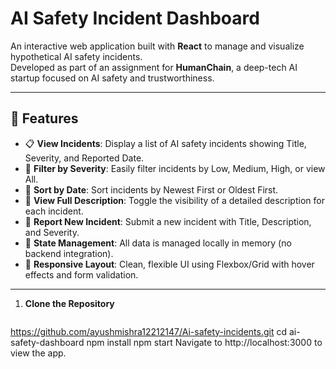 # AI Safety Incident Dashboard

An interactive web application built with **React** to manage and visualize hypothetical AI safety incidents.  
Developed as part of an assignment for **HumanChain**, a deep-tech AI startup focused on AI safety and trustworthiness.

---

## 🚀 Features

- 📋 **View Incidents**: Display a list of AI safety incidents showing Title, Severity, and Reported Date.
- 🔎 **Filter by Severity**: Easily filter incidents by Low, Medium, High, or view All.
- 📅 **Sort by Date**: Sort incidents by Newest First or Oldest First.
- 📜 **View Full Description**: Toggle the visibility of a detailed description for each incident.
- 📝 **Report New Incident**: Submit a new incident with Title, Description, and Severity.
- 💾 **State Management**: All data is managed locally in memory (no backend integration).
- 🎨 **Responsive Layout**: Clean, flexible UI using Flexbox/Grid with hover effects and form validation.

---

1. **Clone the Repository**
   ```bash
https://github.com/ayushmishra12212147/Ai-safety-incidents.git
cd ai-safety-dashboard
npm install
npm start
Navigate to http://localhost:3000 to view the app.


